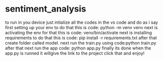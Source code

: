 # sentiment_analysis
to run in you device just intialize all the codes in the vs code and do as i say
first setting up your env
to do that this is code: python -m venv venv
next is activating the env for that this is code: venv/bin/activate
next is installing requirements to do that this is code: pip install -r requirements.txt
after that create folder called model.
next run the train.py using code:python train.py
after that next run the app code: python app.py
finally its done when the app.py is runned it willgive the link to the project click that and enjoy!
